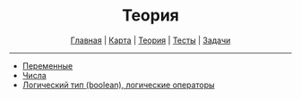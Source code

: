 <div align="center">

# Теория

[Главная](https://github.com/dollaween/junior-roadmap/)
|
[Карта](/roadmap/README.md)
|
[Теория](/theory/README.md)
|
[Тесты](/tests/README.md)
|
[Задачи](/tasks/README.md)

</div>

---

* [Переменные](./variables.md)
* [Числа](./number.md)
* [Логический тип (boolean), логические операторы](./boolean.md)
